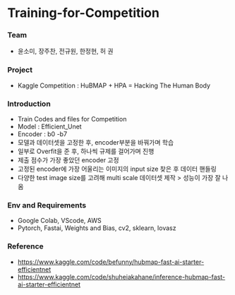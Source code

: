 # Training-for-Competition
### Team
* 윤소미, 장주찬, 전규원, 한정현, 허 권
### Project
* Kaggle Competition : HuBMAP + HPA = Hacking The Human Body
### Introduction
* Train Codes and files for Competition
* Model : Efficient_Unet
* Encoder : b0 -b7
* 모델과 데이터셋을 고정한 후, encoder부분을 바꿔가며 학습
* 일부로 Overfit을 준 후, 하나씩 규제를 걸어가며 진행
* 제출 점수가 가장 좋았던 encoder 고정
* 고정된 encoder에 가장 어울리는 이미지의 input size 찾은 후 데이터 핸들링
* 다양한 test image size를 고려해 multi scale 데이터셋 제작 > 성능이 가장 잘 나옴

### Env and Requirements
* Google Colab, VScode, AWS
* Pytorch, Fastai, Weights and Bias, cv2, sklearn, lovasz
### Reference
* https://www.kaggle.com/code/befunny/hubmap-fast-ai-starter-efficientnet
* https://www.kaggle.com/code/shuheiakahane/inference-hubmap-fast-ai-starter-efficientnet
